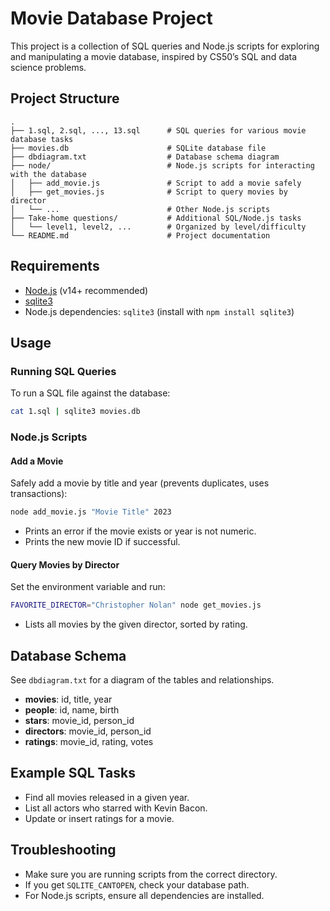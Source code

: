 # Movie Database Project

This project is a collection of SQL queries and Node.js scripts for exploring and manipulating a movie database, inspired by CS50’s SQL and data science problems.

## Project Structure

```
.
├── 1.sql, 2.sql, ..., 13.sql      # SQL queries for various movie database tasks
├── movies.db                      # SQLite database file
├── dbdiagram.txt                  # Database schema diagram
├── node/                          # Node.js scripts for interacting with the database
│   ├── add_movie.js               # Script to add a movie safely
│   ├── get_movies.js              # Script to query movies by director
│   └── ...                        # Other Node.js scripts
├── Take-home questions/           # Additional SQL/Node.js tasks
│   └── level1, level2, ...        # Organized by level/difficulty
└── README.md                      # Project documentation
```

## Requirements

- [Node.js](https://nodejs.org/) (v14+ recommended)
- [sqlite3](https://www.sqlite.org/)
- Node.js dependencies: `sqlite3` (install with `npm install sqlite3`)

## Usage

### Running SQL Queries

To run a SQL file against the database:

```bash
cat 1.sql | sqlite3 movies.db
```

### Node.js Scripts

#### Add a Movie

Safely add a movie by title and year (prevents duplicates, uses transactions):

```bash
node add_movie.js "Movie Title" 2023
```

- Prints an error if the movie exists or year is not numeric.
- Prints the new movie ID if successful.

#### Query Movies by Director

Set the environment variable and run:

```bash
FAVORITE_DIRECTOR="Christopher Nolan" node get_movies.js
```

- Lists all movies by the given director, sorted by rating.

## Database Schema

See `dbdiagram.txt` for a diagram of the tables and relationships.

- **movies**: id, title, year
- **people**: id, name, birth
- **stars**: movie_id, person_id
- **directors**: movie_id, person_id
- **ratings**: movie_id, rating, votes

## Example SQL Tasks

- Find all movies released in a given year.
- List all actors who starred with Kevin Bacon.
- Update or insert ratings for a movie.

## Troubleshooting

- Make sure you are running scripts from the correct directory.
- If you get `SQLITE_CANTOPEN`, check your database path.
- For Node.js scripts, ensure all dependencies are installed.
